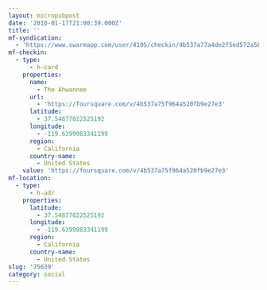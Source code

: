 ```yaml
---
layout: micropubpost
date: '2010-01-17T21:00:39.000Z'
title: ''
mf-syndication:
  - 'https://www.swarmapp.com/user/4195/checkin/4b537a77a4de2f5ed572a5bb'
mf-checkin:
  - type:
      - h-card
    properties:
      name:
        - The Ahwannee
      url:
        - 'https://foursquare.com/v/4b537a75f964a520fb9e27e3'
      latitude:
        - 37.54877022525192
      longitude:
        - -119.6399983341199
      region:
        - California
      country-name:
        - United States
    value: 'https://foursquare.com/v/4b537a75f964a520fb9e27e3'
mf-location:
  - type:
      - h-adr
    properties:
      latitude:
        - 37.54877022525192
      longitude:
        - -119.6399983341199
      region:
        - California
      country-name:
        - United States
slug: '75639'
category: social
---
```

